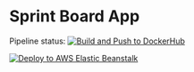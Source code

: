 # Sprint Board App

Pipeline status:
[![Build and Push to DockerHub](https://github.com/ankit-antony-devops/jira-app-mern/actions/workflows/pipeline.yml/badge.svg)](https://github.com/ankit-antony-devops/jira-app-mern/actions/workflows/pipeline.yml)

[![Deploy to AWS Elastic Beanstalk](https://github.com/ankit-antony-devops/jira-app-mern/actions/workflows/pipeline.yml/badge.svg)](https://github.com/ankit-antony-devops/jira-app-mern/actions/workflows/pipeline.yml)
